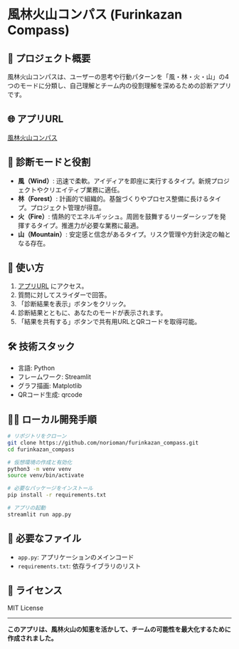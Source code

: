 # 風林火山コンパス (Furinkazan Compass)

## 🧭 プロジェクト概要
風林火山コンパスは、ユーザーの思考や行動パターンを「風・林・火・山」の4つのモードに分類し、自己理解とチーム内の役割理解を深めるための診断アプリです。

## 🌐 アプリURL
[風林火山コンパス](https://furinkazancompass.streamlit.app/)

## 🎯 診断モードと役割
- **風（Wind）**: 迅速で柔軟。アイディアを即座に実行するタイプ。新規プロジェクトやクリエイティブ業務に適任。
- **林（Forest）**: 計画的で組織的。基盤づくりやプロセス整備に長けるタイプ。プロジェクト管理が得意。
- **火（Fire）**: 情熱的でエネルギッシュ。周囲を鼓舞するリーダーシップを発揮するタイプ。推進力が必要な業務に最適。
- **山（Mountain）**: 安定感と信念があるタイプ。リスク管理や方針決定の軸となる存在。

## 🚀 使い方
1. [アプリURL](https://furinkazancompass.streamlit.app/) にアクセス。
2. 質問に対してスライダーで回答。
3. 「診断結果を表示」ボタンをクリック。
4. 診断結果とともに、あなたのモードが表示されます。
5. 「結果を共有する」ボタンで共有用URLとQRコードを取得可能。

## 🛠️ 技術スタック
- 言語: Python
- フレームワーク: Streamlit
- グラフ描画: Matplotlib
- QRコード生成: qrcode

## 🧑‍💻 ローカル開発手順
```bash
# リポジトリをクローン
git clone https://github.com/norioman/furinkazan_compass.git
cd furinkazan_compass

# 仮想環境の作成と有効化
python3 -m venv venv
source venv/bin/activate

# 必要なパッケージをインストール
pip install -r requirements.txt

# アプリの起動
streamlit run app.py
```

## 🧾 必要なファイル
- `app.py`: アプリケーションのメインコード
- `requirements.txt`: 依存ライブラリのリスト

## 📜 ライセンス
MIT License

---

**このアプリは、風林火山の知恵を活かして、チームの可能性を最大化するために作成されました。**

